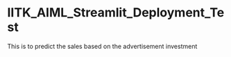 # IITK_AIML_Streamlit_Deployment_Test
This is to predict the sales based on the advertisement investment

